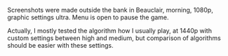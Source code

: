 Screenshots were made outside the bank in Beauclair, morning, 1080p, graphic settings ultra. Menu is open to pause the game.

Actually, I mostly tested the algorithm how I usually play, at 1440p with custom settings between high and medium, but comparison of algorithms should be easier with these settings.
